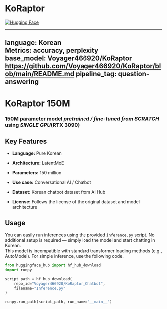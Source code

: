 # KoRaptor

[![Hugging Face](https://huggingface.co/badges/model-card/Voyager466920/KoRaptor_Chatbot.svg)](https://huggingface.co/Voyager466920/KoRaptor_Chatbot)

---
language: Korean  
Metrics: accuracy, perplexity  
base_model: Voyager466920/KoRaptor  https://github.com/Voyager466920/KoRaptor/blob/main/README.md
pipeline_tag: question-answering  
---
# KoRaptor 150M
### 150M parameter model *pretrained / fine-tuned from SCRATCH* using *SINGLE GPU*(RTX 3090)

## Key Features
- **Language:** Pure Korean  
- **Architecture:** LatentMoE  
- **Parameters:** 150 million

- **Use case:** Conversational AI / Chatbot  
- **Dataset:** Korean chatbot dataset from AI Hub  
- **License:** Follows the license of the original dataset and model architecture

## Usage
You can easily run inferences using the provided `inference.py` script. No additional setup is required — simply load the model and start chatting in Korean.  
This model is incompatible with standard transformer loading methods (e.g., AutoModel). For simple inference, use the following code.

```python
from huggingface_hub import hf_hub_download
import runpy

script_path = hf_hub_download(
    repo_id="Voyager466920/KoRaptor_Chatbot",
    filename="Inference.py"
)

runpy.run_path(script_path, run_name="__main__")
